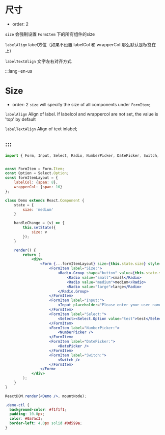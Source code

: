 # 尺寸

- order: 2

`size` 会强制设置 `FormItem` 下的所有组件的size

`labelAlign` label方位（如果不设置 labelCol 和 wrapperCol 那么默认是标签在上）

`labelTextAlign` 文字左右对齐方式

:::lang=en-us
# Size

- order: 2
`size` will specify the size of all components under `FormItem`;

`labelAlign`   Align of label. If labelcol and wrappercol are not set, the value is 'top' by default

`labelTextAlign` Align of text inlabel;

:::
---

````jsx
import { Form, Input, Select, Radio, NumberPicker, DatePicker, Switch, Button } from '@alifd/next';


const FormItem = Form.Item;
const Option = Select.Option;
const formItemLayout = {
    labelCol: {span: 8},
    wrapperCol: {span: 16}
};

class Demo extends React.Component {
    state = {
        size: 'medium'
    }

    handleChange = (v) => {
        this.setState({
            size: v
        });
    }

    render() {
        return (
            <div>
                <Form {...formItemLayout} size={this.state.size} style={{maxWidth: '500px'}}>
                    <FormItem label="Size:">
                        <Radio.Group shape="button" value={this.state.size} onChange={this.handleChange}>
                            <Radio value="small">small</Radio>
                            <Radio value="medium">medium</Radio>
                            <Radio value="large">large</Radio>
                        </Radio.Group>
                    </FormItem>
                    <FormItem label="Input:">
                        <Input placeholder="Please enter your user name" id="userName" />
                    </FormItem>
                    <FormItem label="Select:">
                        <Select><Select.Option value="test">test</Select.Option></Select>
                    </FormItem>
                    <FormItem label="NumberPicker:">
                        <NumberPicker />
                    </FormItem>
                    <FormItem label="DatePicker:">
                        <DatePicker />
                    </FormItem>
                    <FormItem label="Switch:">
                        <Switch />
                    </FormItem>
                </Form>
            </div>
        );
    }
}

ReactDOM.render(<Demo />, mountNode);
````

````css
.demo-ctl {
  background-color: #f1f1f1;
  padding: 10.0px;
  color: #0a7ac3;
  border-left: 4.0px solid #0d599a;
}
````
